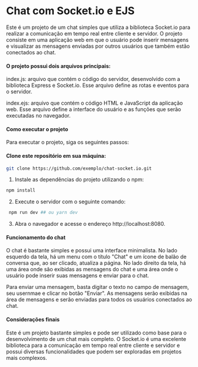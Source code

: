 # Chat com Socket.io e EJS

Este é um projeto de um chat simples que utiliza a biblioteca Socket.io para realizar a comunicação em tempo real entre cliente e servidor. O projeto consiste em uma aplicação web em que o usuário pode inserir mensagens e visualizar as mensagens enviadas por outros usuários que também estão conectados ao chat.

#### O projeto possui dois arquivos principais:

index.js: arquivo que contém o código do servidor, desenvolvido com a biblioteca Express e Socket.io. Esse arquivo define as rotas e eventos para o servidor.

index.ejs: arquivo que contém o código HTML e JavaScript da aplicação web. Esse arquivo define a interface do usuário e as funções que serão executadas no navegador.

#### Como executar o projeto
Para executar o projeto, siga os seguintes passos:

#### Clone este repositório em sua máquina:

```bash
git clone https://github.com/exemplo/chat-socket.io.git
```
1. Instale as dependências do projeto utilizando o npm:

```bash
npm install
```

2. Execute o servidor com o seguinte comando:

```bash
 npm run dev ## ou yarn dev
```

3. Abra o navegador e acesse o endereço http://localhost:8080.

#### Funcionamento do chat

O chat é bastante simples e possui uma interface minimalista. No lado esquerdo da tela, há um menu com o título "Chat" e um ícone de balão de conversa que, ao ser clicado, atualiza a página. No lado direito da tela, há uma área onde são exibidas as mensagens do chat e uma área onde o usuário pode inserir suas mensagens e enviar para o chat.

Para enviar uma mensagem, basta digitar o texto no campo de mensagem, seu usernmae e clicar no botão "Enviar". As mensagens serão exibidas na área de mensagens e serão enviadas para todos os usuários conectados ao chat.

#### Considerações finais

Este é um projeto bastante simples e pode ser utilizado como base para o desenvolvimento de um chat mais completo. O Socket.io é uma excelente biblioteca para a comunicação em tempo real entre cliente e servidor e possui diversas funcionalidades que podem ser exploradas em projetos mais complexos.